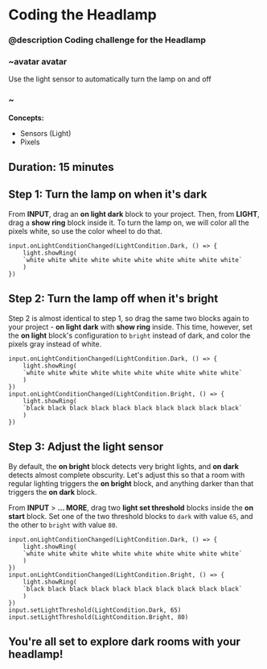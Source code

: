 # Coding the Headlamp
### @description Coding challenge for the Headlamp

### ~avatar avatar
Use the light sensor to automatically turn the lamp on and off
### ~

**Concepts:**
  * Sensors (Light)
  * Pixels

## Duration: 15 minutes

## Step 1: Turn the lamp on when it's dark

From **INPUT**, drag an **on light dark** block to your project.
Then, from **LIGHT**, drag a **show ring** block inside it.
To turn the lamp on, we will color all the pixels white, so use the color wheel to do that.

```blocks
input.onLightConditionChanged(LightCondition.Dark, () => {
    light.showRing(
    `white white white white white white white white white white`
    )
})
```

## Step 2: Turn the lamp off when it's bright

Step 2 is almost identical to step 1, so drag the same two blocks again to your project - **on light dark** with **show ring** inside.
This time, however, set the **on light** block's configuration to `bright` instead of dark, and color the pixels gray instead of white.

```blocks
input.onLightConditionChanged(LightCondition.Dark, () => {
    light.showRing(
    `white white white white white white white white white white`
    )
})
input.onLightConditionChanged(LightCondition.Bright, () => {
    light.showRing(
    `black black black black black black black black black black`
    )
})
```

## Step 3: Adjust the light sensor

By default, the **on bright** block detects very bright lights, and **on dark** detects almost complete obscurity.
Let's adjust this so that a room with regular lighting triggers the **on bright** block, and anything darker
than that triggers the **on dark** block.

From **INPUT** > **... MORE**, drag two **light set threshold** blocks inside the **on start** block.
Set one of the two threshold blocks to `dark` with value `65`, and the other to `bright` with value `80`.

```blocks
input.onLightConditionChanged(LightCondition.Dark, () => {
    light.showRing(
    `white white white white white white white white white white`
    )
})
input.onLightConditionChanged(LightCondition.Bright, () => {
    light.showRing(
    `black black black black black black black black black black`
    )
})
input.setLightThreshold(LightCondition.Dark, 65)
input.setLightThreshold(LightCondition.Bright, 80)
```

## You're all set to explore dark rooms with your headlamp!